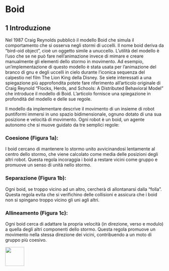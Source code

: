 # Boid

## 1 Introduzione

Nel 1987 Craig Reynolds pubblicò il modello Boid che simula il comportamento che si osserva negli stormi di uccelli. Il nome boid deriva da “bird-oid object”, cioè un oggetto simile a unuccello. L’utilità del modello è l’uso che se ne può fare nell’animazione invece di mimare e creare manualmente gli elementi dello stormo in movimento. Ad esempio, un’implementazione di questo modello è stata usata per l’animazione del branco di gnu e degli uccelli in cielo durante l’iconica sequenza del calpestio nel film The Lion King della Disney. Se siete interessati a una spiegazione più approfondita potete fare riferimento all’articolo originale di Craig Reynold “Flocks, Herds, and Schools: A Distributed Behavioral Model” che introduce il modello di Boid. L’articolo fornisce una spiegazione in profondità del modello e delle sue regole.

Il modello da implementare descrive il movimento di un insieme di robot puntiformi immersi in uno spazio bidimensionale, ognuno dotato di una sua posizione e velocità di movimento. Ogni robot è un boid, un agente autonomo che si muove guidato da tre semplici regole:

### Coesione (Figura 1a):
I boid cercano di mantenere lo stormo unito avvicinandosi lentamente al centro dello stormo, che viene calcolato come media delle posizioni degli
altri robot. Questa regola incoraggia i boid a restare vicini come gruppo e promuove un senso di unità nello stormo.
### Separazione (Figura 1b): 
Ogni boid, se troppo vicino ad un altro, cercherà di allontanarsi dalla “folla”. Questa regola evita che si verifichino delle collisioni e assicura che i boid non si spingano troppo vicino gli uni agli altri.
### Allineamento (Figura 1c): 
Ogni boid cerca di adattare la propria velocità (in direzione, verso e modulo) a quella degli altri componenti dello stormo. Questa regola promuove un movimento nella stessa direzione dei vicini, contribuendo a un moto di gruppo più coesivo.

<img src="https://ibb.co/g9C5Gn8" height="60" width="60" >

